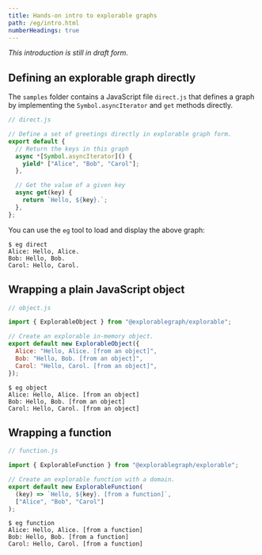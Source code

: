 ```yaml
---
title: Hands-on intro to explorable graphs
path: /eg/intro.html
numberHeadings: true
---
```


_This introduction is still in draft form._

## Defining an explorable graph directly

The `samples` folder contains a JavaScript file `direct.js` that defines a graph by implementing the `Symbol.asyncIterator` and `get` methods directly.

```js
// direct.js

// Define a set of greetings directly in explorable graph form.
export default {
  // Return the keys in this graph
  async *[Symbol.asyncIterator]() {
    yield* ["Alice", "Bob", "Carol"];
  },

  // Get the value of a given key
  async get(key) {
    return `Hello, ${key}.`;
  },
};
```

You can use the `eg` tool to load and display the above graph:

```console
$ eg direct
Alice: Hello, Alice.
Bob: Hello, Bob.
Carol: Hello, Carol.
```

## Wrapping a plain JavaScript object

```js
// object.js

import { ExplorableObject } from "@explorablegraph/explorable";

// Create an explorable in-memory object.
export default new ExplorableObject({
  Alice: "Hello, Alice. [from an object]",
  Bob: "Hello, Bob. [from an object]",
  Carol: "Hello, Carol. [from an object]",
});
```

```console
$ eg object
Alice: Hello, Alice. [from an object]
Bob: Hello, Bob. [from an object]
Carol: Hello, Carol. [from an object]
```

## Wrapping a function

```js
// function.js

import { ExplorableFunction } from "@explorablegraph/explorable";

// Create an explorable function with a domain.
export default new ExplorableFunction(
  (key) => `Hello, ${key}. [from a function]`,
  ["Alice", "Bob", "Carol"]
);
```

```console
$ eg function
Alice: Hello, Alice. [from a function]
Bob: Hello, Bob. [from a function]
Carol: Hello, Carol. [from a function]
```
